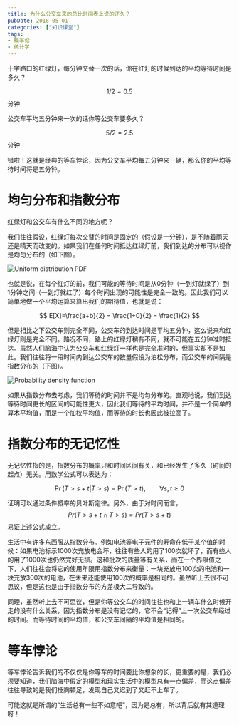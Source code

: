 ```yaml
---
title: 为什么公交车来的总比时间表上说的还久？
pubDate: 2018-05-01
categories: ["知识课堂"]
tags:
- 概率论
- 统计学
---
```


十字路口的红绿灯，每分钟交替一次的话，你在红灯的时候到达的平均等待时间是多久？

$$1/2  = 0.5 $$ 分钟

公交车平均五分钟来一次的话你等公交车要多久？

$$5/2 = 2.5$$ 分钟

错啦！这就是经典的等车悖论，因为公交车平均每五分钟来一辆，那么你的平均等待时间将是五分钟。

# 均匀分布和指数分布

红绿灯和公交车有什么不同的地方呢？

我们往往假设，红绿灯每次交替的时间是固定的（假设是一分钟），是不随着雨天还是晴天而改变的。如果我们在任何时间抵达红绿灯前，我们到达的分布可以视作是均匀分布的（如下图）。

![Uniform distribution PDF](https://upload.wikimedia.org/wikipedia/commons/thumb/9/9c/Uniform_distribution_PDF.png/350px-Uniform_distribution_PDF.png)

也就是说，在每个红灯的前，我们可能的等待时间是从0分钟（一到灯就绿了）到1分钟之间（一到灯就红了）每个时间出现的可能性是完全一致的。因此我们可以简单地做一个平均运算来算出我们的期待值，也就是说：

$$
E[X]=\frac{a+b}{2} = \frac{1+0}{2} = \frac{1}{2}
$$

但是相比之下公交车则完全不同，公交车的到达时间是平均五分钟，这么说来和红绿灯则是完全不同。路况不同，路上的红绿灯稍有不同，就不可能在五分钟准时抵达。虽然人们脑海中认为公交车和红绿灯一样也是完全准时的，但事实却不是如此。我们往往将一段时间内到达公交车的数量假设为泊松分布，而公交车的间隔是指数分布的（下图）。

![Probability density function](https://upload.wikimedia.org/wikipedia/commons/thumb/e/ec/Exponential_pdf.svg/325px-Exponential_pdf.svg.png)

如果从指数分布去考虑，我们等待的时间并不是均匀分布的。直观地说，我们到达等待时间更长的区间的可能性更大，因此我们等待的平均时间，并不是一个简单的算术平均值，而是一个加权平均值，而等待的时长也因此被拉高了。

# 指数分布的无记忆性

无记忆性指的是，指数分布的概率只和时间区间有关，和已经发生了多久（时间的起点）无关。用数学公式可以表达为：

$$\Pr \left (T > s + t | T > s \right ) = \Pr(T > t), \qquad \forall s, t \ge 0$$

证明可以通过条件概率的贝叶斯定律。另外，由于对时间而言， $$Pr(T>s+t\cap T>s) = Pr(T>s+t)$$ 易证上述公式成立。

生活中有许多东西服从指数分布。例如电池等电子元件的寿命在低于某个值的时候：如果电池标示1000次充放电会坏，往往有些人的用了100次就坏了，而有些人的用了1000次也仍然完好无损。这和批次的质量等有关系，而在一个界限值之下，人们往往会将它的使用年限用指数分布来衡量：一块充放电100次的电池和一块充放300次的电池，在未来还能使用100次的概率是相同的。虽然听上去很不可思议，但是这也是由于指数分布的方差极大二导致的。

同理，虽然听上去不可思议，但是你等公交车的时间往往也和上一辆车什么时候开走的没有什么关系，因为指数分布是没有记忆的，它不会“记得”上一次公交车经过的时间。而等待时间的平均值，和公交车间隔的平均值是相同的。

# 等车悖论

等车悖论告诉我们的不仅仅是你等车的时间要比你想象的长，更重要的是，我们必须要知道，我们脑海中假定的模型和现实生活中的模型总有一点偏差，而这点偏差往往导致的是我们捶胸顿足，发现自己又迟到了又赶不上车了。

可能这就是所谓的“生活总有一些不如意吧”，因为是总有，所以背后就有其道理呀！
